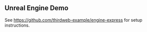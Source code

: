 ## Unreal Engine Demo

See https://github.com/thirdweb-example/engine-express for setup instructions.
